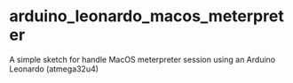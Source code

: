 # arduino_leonardo_macos_meterpreter
A simple sketch for handle MacOS meterpreter session using an Arduino Leonardo (atmega32u4)
